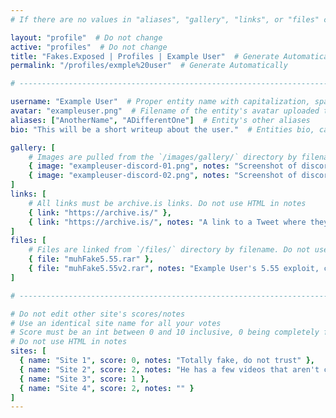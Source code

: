 ```yaml
---
# If there are no values in "aliases", "gallery", "links", or "files" comment that line out, do not just leave them empty

layout: "profile"  # Do not change
active: "profiles"  # Do not change
title: "Fakes.Exposed | Profiles | Example User"  # Generate Automatically
permalink: "/profiles/exmple%20user"  # Generate Automatically

# -----------------------------------------------------------------------------

username: "Example User"  # Proper entity name with capitalization, spaces, special characters, etc
avatar: "exampleuser.png"  # Filename of the entity's avatar uploaded to `/images/avatars/` directory, must be 200px*200px. Will be `/images/avatars/blank.png` if commented out/blank
aliases: ["AnotherName", "ADifferentOne"]  # Entity's other aliases
bio: "This will be a short writeup about the user."  # Entities bio, can use minimal HTML

gallery: [
    # Images are pulled from the `/images/gallery/` directory by filename. Do not use HTML in notes
    { image: "exampleuser-discord-01.png", notes: "Screenshot of discord conversation where they are telling users to update to \"5.55\" for their exploit" },
    { image: "exampleuser-discord-02.png", notes: "Screenshot of discord conversation where they are telling users to update to \"5.55\" for their exploit" }
]
links: [
    # All links must be archive.is links. Do not use HTML in notes
    { link: "https://archive.is/" },
    { link: "https://archive.is/", notes: "A link to a Tweet where they are posting their 5.55 exploit, file included below" }
]
files: [
    # Files are linked from `/files/` directory by filename. Do not use HTML in notes
    { file: "muhFake5.55.rar" },
    { file: "muhFake5.55v2.rar", notes: "Example User's 5.55 exploit, code is actually just Specter's 4.55, with a few string changed to \"5.55\"" }
]

# -----------------------------------------------------------------------------

# Do not edit other site's scores/notes
# Use an identical site name for all your votes
# Score must be an int between 0 and 10 inclusive, 0 being completely fake, 10 being 100% real
# Do not use HTML in notes
sites: [
  { name: "Site 1", score: 0, notes: "Totally fake, do not trust" },
  { name: "Site 2", score: 2, notes: "He has a few videos that aren't complete lies" },
  { name: "Site 3", score: 1 },
  { name: "Site 4", score: 2, notes: "" }
]
---
```

